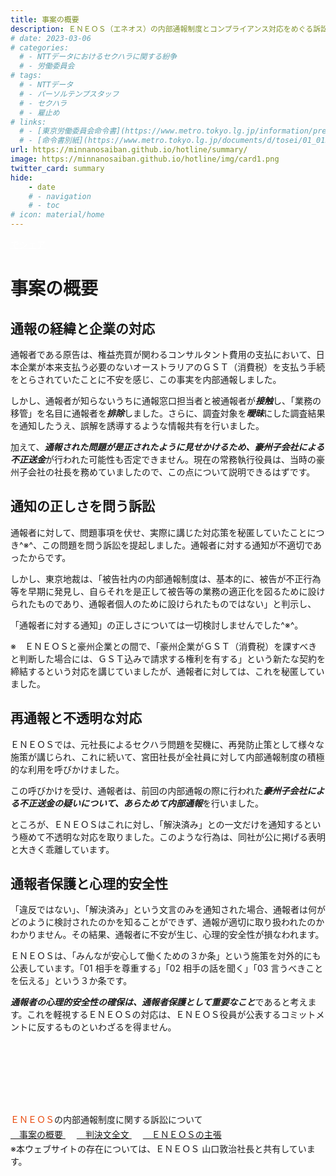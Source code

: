 ```yaml
---
title: 事案の概要
description: ＥＮＥＯＳ（エネオス）の内部通報制度とコンプライアンス対応をめぐる訴訟について、山田悠一郎裁判官・坂巻陽士裁判官の判決文を通じて、日本の通報窓口における透明性や調査姿勢を検証しています。
# date: 2023-03-06
# categories:
  # - NTTデータにおけるセクハラに関する紛争
  # - 労働委員会
# tags:
  # - NTTデータ
  # - パーソルテンプスタッフ
  # - セクハラ
  # - 雇止め
# links:
  # - [東京労働委員会命令書](https://www.metro.tokyo.lg.jp/information/press/2024/03/2024030701)
  # - [命令書別紙](https://www.metro.tokyo.lg.jp/documents/d/tosei/01_01b_02)
url: https://minnanosaiban.github.io/hotline/summary/
image: https://minnanosaiban.github.io/hotline/img/card1.png
twitter_card: summary
hide:
    - date
    # - navigation
    # - toc
# icon: material/home
---
```


<p style="margin: 0;">
  <a href="https://twitter.com/share?url=https://minnanosaiban.github.io/hotline/summary/ &text=事案の概要 - ＥＮＥＯＳの内部通報制度に関する訴訟について"
     target="_blank" class="x-share" style="color: #FFFFFF;">
    <i class="fa-brands fa-x-twitter"></i> でシェア
  </a>
</p>

# 事案の概要

## 通報の経緯と企業の対応
通報者である原告は、権益売買が関わるコンサルタント費用の支払において、日本企業が本来支払う必要のないオーストラリアのＧＳＴ（消費税）を支払う手続をとらされていたことに不安を感じ、この事実を内部通報しました。

しかし、通報者が知らないうちに通報窓口担当者と被通報者が***接触***し、「業務の移管」を名目に通報者を***排除***しました。さらに、調査対象を***曖昧***にした調査結果を通知したうえ、誤解を誘導するような情報共有を行いました。

加えて、***通報された問題が是正されたように見せかけるため、豪州子会社による不正送金***が行われた可能性も否定できません。現在の常務執行役員は、当時の豪州子会社の社長を務めていましたので、この点について説明できるはずです。

## 通知の正しさを問う訴訟
通報者に対して、問題事項を伏せ、実際に講じた対応策を秘匿していたことにつき^※^、この問題を問う訴訟を提起しました。通報者に対する通知が不適切であったからです。

しかし、東京地裁は、「被告社内の内部通報制度は、基本的に、被告が不正行為等を早期に発見し、自らそれを是正して被告等の業務の適正化を図るために設けられたものであり、通報者個人のために設けられたものではない」と判示し、

「通報者に対する通知」の正しさについては一切検討しませんでした^※^。

<p class="hg-idt pad12 small">
※　ＥＮＥＯＳと豪州企業との間で、「豪州企業がＧＳＴ（消費税）を課すべきと判断した場合には、ＧＳＴ込みで請求する権利を有する」という新たな契約を締結するという対応を講じていましたが、通報者に対しては、これを秘匿していました。</p>

## 再通報と不透明な対応
ＥＮＥＯＳでは、元社長によるセクハラ問題を契機に、再発防止策として様々な施策が講じられ、これに続いて、宮田社長が全社員に対して内部通報制度の積極的な利用を呼びかけました。

この呼びかけを受け、通報者は、前回の内部通報の際に行われた***豪州子会社による不正送金の疑いについて、あらためて内部通報***を行いました。

ところが、ＥＮＥＯＳはこれに対し、「解決済み」との一文だけを通知するという極めて不透明な対応を取りました。このような行為は、同社が公に掲げる表明と大きく乖離しています。

## 通報者保護と心理的安全性
「違反ではない」、「解決済み」という文言のみを通知された場合、通報者は何がどのように検討されたのかを知ることができず、通報が適切に取り扱われたのかわかりません。その結果、通報者に不安が生じ、心理的安全性が損なわれます。

ＥＮＥＯＳは、「みんなが安心して働くための３か条」という施策を対外的にも公表しています。「01 相手を尊重する」「02 相手の話を聞く」「03 言うべきことを伝える」という３か条です。

***通報者の心理的安全性の確保は、通報者保護として重要なこと***であると考えます。これを軽視するＥＮＥＯＳの対応は、ＥＮＥＯＳ役員が公表するコミットメントに反するものといわざるを得ません。

<p class="foot-title center" style="margin-top: 8rem !important; margin-bottom: 0rem !important;">
<span style="color: #e94709;">ＥＮＥＯＳ</span>の内部通報制度に関する訴訟について
<p class="small center" style="margin-top: 0.2rem !important; margin-bottom: 0rem !important;">
<a href="https://minnanosaiban.github.io/hotline/summary/" class="arrow-link-small">
  <span class="arrow"><i class="fa-solid fa-chevron-right"></i>　</span>事案の概要
</a>　
<a href="https://minnanosaiban.github.io/hotline/judgment/" class="arrow-link-small">
  <span class="arrow"><i class="fa-solid fa-chevron-right"></i>　</span>判決文全文
</a>　
<a href="https://minnanosaiban.github.io/hotline/argument/" class="arrow-link-small">
  <span class="arrow"><i class="fa-solid fa-chevron-right"></i>　</span>ＥＮＥＯＳの主張
</a></p> 
<p class="small hg-idt center" style="margin-top: 0.2rem !important; margin-bottom: 0rem !important;">
※本ウェブサイトの存在については、ＥＮＥＯＳ 山口敦治社長と共有しています。</p> 
